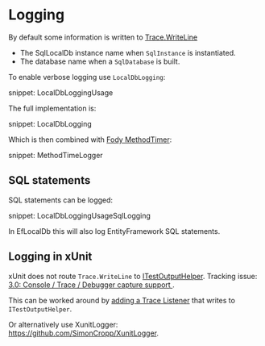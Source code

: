 # Logging

By default some information is written to [Trace.WriteLine](https://docs.microsoft.com/en-us/dotnet/api/system.diagnostics.trace.writeline#System_Diagnostics_Trace_WriteLine_System_String_System_String_)

 * The SqlLocalDb instance name when `SqlInstance` is instantiated.
 * The database name when a `SqlDatabase` is built.

To enable verbose logging use `LocalDbLogging`:

snippet: LocalDbLoggingUsage

The full implementation is:

snippet: LocalDbLogging

Which is then combined with [Fody MethodTimer](https://github.com/Fody/MethodTimer):

snippet: MethodTimeLogger


## SQL statements

SQL statements can be logged:

snippet: LocalDbLoggingUsageSqlLogging

In EfLocalDb this will also log EntityFramework SQL statements.


## Logging in xUnit

xUnit does not route `Trace.WriteLine` to [ITestOutputHelper](https://xunit.net/docs/capturing-output). Tracking issue: [3.0: Console / Trace / Debugger capture support ](https://github.com/xunit/xunit/issues/1730).

This can be worked around by [adding a Trace Listener](https://docs.microsoft.com/en-us/dotnet/api/system.diagnostics.trace.listeners) that writes to `ITestOutputHelper`. 

Or alternatively use XunitLogger: https://github.com/SimonCropp/XunitLogger.